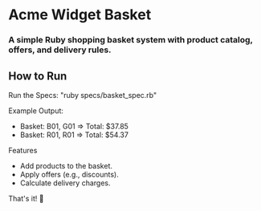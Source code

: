# Acme Widget Basket
### A simple Ruby shopping basket system with product catalog, offers, and delivery rules.

## How to Run 

Run the Specs: "ruby specs/basket_spec.rb"

Example Output:
* Basket: B01, G01 => Total: $37.85
* Basket: R01, R01 => Total: $54.37

Features
* Add products to the basket.
* Apply offers (e.g., discounts).
* Calculate delivery charges.

That's it! 🚀
